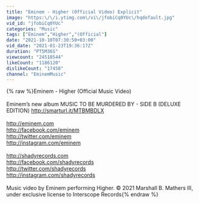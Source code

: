 ```yaml
---
title: "Eminem - Higher (Official Video) Explicit"
image: "https:\/\/i.ytimg.com\/vi\/jfobiCq0YUc\/hqdefault.jpg"
vid_id: "jfobiCq0YUc"
categories: "Music"
tags: ["Eminem","Higher","(Official"]
date: "2021-10-10T07:30:50+03:00"
vid_date: "2021-01-23T19:36:17Z"
duration: "PT5M36S"
viewcount: "24518544"
likeCount: "1186120"
dislikeCount: "17458"
channel: "EminemMusic"
---
```

{% raw %}Eminem - Higher (Official Music Video)<br /><br />Eminem’s new album MUSIC TO BE MURDERED BY - SIDE B (DELUXE EDITION) <a rel="nofollow" target="blank" href="http://smarturl.it/MTBMBDLX">http://smarturl.it/MTBMBDLX</a><br /><br /><a rel="nofollow" target="blank" href="http://eminem.com">http://eminem.com</a><br /><a rel="nofollow" target="blank" href="http://facebook.com/eminem">http://facebook.com/eminem</a><br /><a rel="nofollow" target="blank" href="http://twitter.com/eminem">http://twitter.com/eminem</a><br /><a rel="nofollow" target="blank" href="http://instagram.com/eminem">http://instagram.com/eminem</a><br /><br /><a rel="nofollow" target="blank" href="http://shadyrecords.com">http://shadyrecords.com</a><br /><a rel="nofollow" target="blank" href="http://facebook.com/shadyrecords">http://facebook.com/shadyrecords</a><br /><a rel="nofollow" target="blank" href="http://twitter.com/shadyrecords">http://twitter.com/shadyrecords</a><br /><a rel="nofollow" target="blank" href="http://instagram.com/shadyrecords">http://instagram.com/shadyrecords</a><br /><br />Music video by Eminem performing Higher. © 2021 Marshall B. Mathers III, under exclusive license to Interscope Records{% endraw %}
